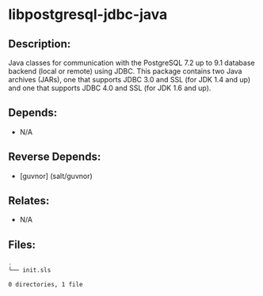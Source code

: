 # libpostgresql-jdbc-java

## Description:

Java classes for communication with the PostgreSQL 7.2 up to 9.1 database backend (local or remote) using JDBC. This package contains two Java archives (JARs), one that supports JDBC 3.0 and SSL (for JDK 1.4 and up) and one that supports JDBC 4.0 and SSL (for JDK 1.6 and up).

## Depends:

  -  N/A

## Reverse Depends:

  -  [guvnor] (salt/guvnor)

## Relates:

  -  N/A

## Files:

```bash
.
└── init.sls

0 directories, 1 file
```
